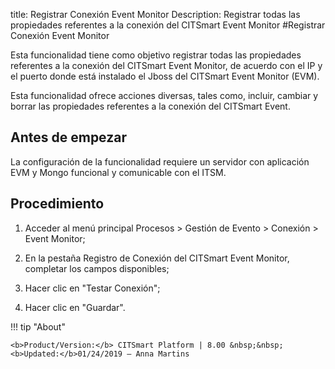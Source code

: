 title: Registrar Conexión Event Monitor
Description: Registrar todas las propiedades referentes a la conexión del CITSmart Event Monitor
#Registrar Conexión Event Monitor


Esta funcionalidad tiene como objetivo registrar todas las propiedades
referentes a la conexión del CITSmart Event Monitor, de acuerdo con el IP y el
puerto donde está instalado el Jboss del CITSmart Event Monitor (EVM).

Esta funcionalidad ofrece acciones diversas, tales como, incluir, cambiar y
borrar las propiedades referentes a la conexión del CITSmart Event.

Antes de empezar
--------------------

La configuración de la funcionalidad requiere un servidor con aplicación EVM y
Mongo funcional y comunicable con el ITSM.

Procedimiento
-----------------

1.  Acceder al menú principal Procesos \> Gestión de Evento \> Conexión \> Event
    Monitor;

2.  En la pestaña Registro de Conexión del CITSmart Event Monitor, completar los
    campos disponibles;

3.  Hacer clic en "Testar Conexión";

4.  Hacer clic en "Guardar".



!!! tip "About"

    <b>Product/Version:</b> CITSmart Platform | 8.00 &nbsp;&nbsp;
    <b>Updated:</b>01/24/2019 – Anna Martins
